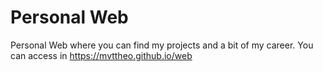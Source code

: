 # Personal Web

Personal Web where you can find my projects and a bit of my career.
You can access in https://mvttheo.github.io/web
